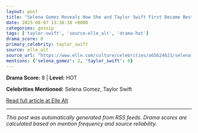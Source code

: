 ```yaml
---
layout: post
title: "Selena Gomez Reveals How She and Taylor Swift First Became Best Friends"
date: 2025-08-07 13:38:38 +0000
categories: gossip
tags: ['taylor-swift', 'source-elle_alt', 'drama-hot']
drama_score: 8
primary_celebrity: taylor_swift
source: elle_alt
source_url: "https://www.elle.com/culture/celebrities/a65624621/selena-gomez-taylor-swift-friendship-explained/"
mentions: {'selena_gomez': 2, 'taylor_swift': 6}
---
```




**Drama Score:** 8 | **Level:** HOT

**Celebrities Mentioned:** Selena Gomez, Taylor Swift

[Read full article at Elle Alt](https://www.elle.com/culture/celebrities/a65624621/selena-gomez-taylor-swift-friendship-explained/)

---
*This post was automatically generated from RSS feeds. Drama scores are calculated based on mention frequency and source reliability.*
